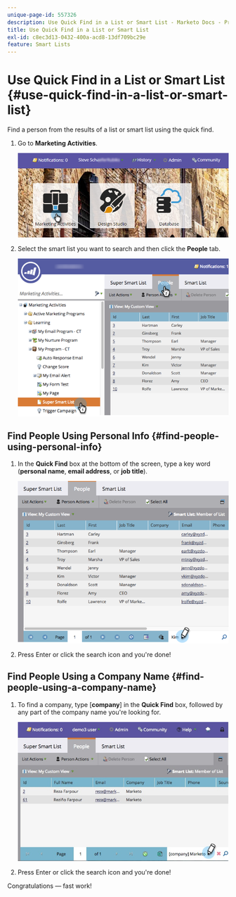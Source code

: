 ```yaml
---
unique-page-id: 557326
description: Use Quick Find in a List or Smart List - Marketo Docs - Product Documentation
title: Use Quick Find in a List or Smart List
exl-id: c8ec3d13-0432-400a-acd8-13df709bc29e
feature: Smart Lists
---
```

# Use Quick Find in a List or Smart List {#use-quick-find-in-a-list-or-smart-list}

Find a person from the results of a list or smart list using the quick find.

1. Go to **Marketing Activities**.

   ![](assets/login-marketing-activities.png)

1. Select the smart list you want to search and then click the **People** tab.

   ![](assets/smartlistpeople.png)

## Find People Using Personal Info {#find-people-using-personal-info}

1. In the **Quick Find** box at the bottom of the screen, type a key word (**personal name**, **email address**, or **job title**).

   ![](assets/searchpeople.png)

1. Press Enter or click the search icon and you're done!

## Find People Using a Company Name {#find-people-using-a-company-name}

1. To find a company, type [**company**] in the **Quick Find** box, followed by any part of the company name you're looking for.

   ![](assets/supersmartlistsearch.jpg)

1. Press Enter or click the search icon and you're done!

Congratulations — fast work!
